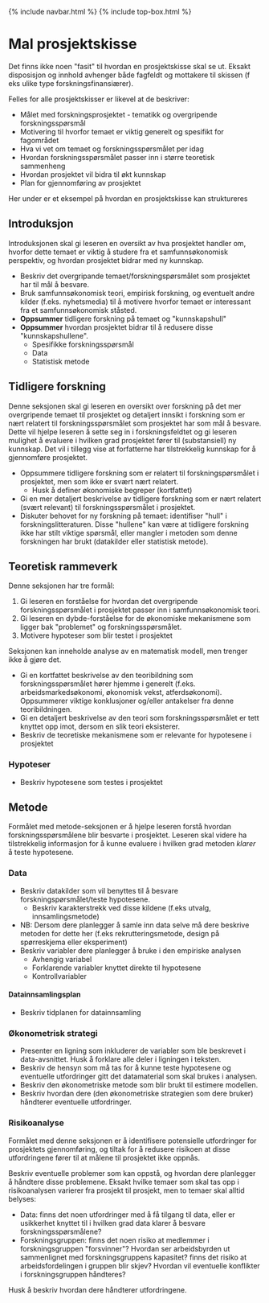 {% include navbar.html %}  {% include top-box.html %}
# Mal prosjektskisse

Det finns ikke noen "fasit" til hvordan en prosjektskisse skal se ut. Eksakt disposisjon og innhold avhenger både fagfeldt og mottakere til skissen (f eks ulike type forskningsfinansiærer). 

Felles for alle prosjektskisser er likevel at de beskriver:

* Målet med forskningsprosjektet - tematikk og overgripende forskningsspørsmål
* Motivering til hvorfor temaet er viktig generelt og spesifikt for fagområdet
* Hva vi vet om temaet og forskningsspørsmålet per idag
* Hvordan forskningsspørsmålet passer inn i større teoretisk sammenheng
* Hvordan prosjektet vil bidra til økt kunnskap
* Plan for gjennomføring av prosjektet

Her under er et eksempel på hvordan en prosjektskisse kan struktureres

## Introduksjon
Introduksjonen skal gi leseren en oversikt av hva prosjektet handler om, hvorfor dette temaet er viktig å studere fra et samfunnsøkonomisk perspektiv, og hvordan prosjektet bidrar med ny kunnskap. 

* Beskriv det overgripande temaet/forskningspørsmålet som prosjektet har til mål å besvare.
* Bruk samfunnsøkonomisk teori, empirisk forskning, og eventuelt andre kilder (f.eks. nyhetsmedia) til å motivere hvorfor temaet er interessant fra et samfunnsøkonomisk ståsted.
* **Oppsummer** tidligere forskning på temaet og "kunnskapshull"
* **Oppsummer** hvordan prosjektet bidrar til å redusere disse "kunnskapshullene".
   * Spesifikke forskningsspørsmål
   * Data
   * Statistisk metode      

## Tidligere forskning
Denne seksjonen skal gi leseren en oversikt over forskning på det mer overgripende temaet til prosjektet og detaljert innsikt i forskning som er nært relatert til forskningsspørsmålet som prosjektet har som mål å besvare. Dette vil hjelpe leseren å sette seg in i forskningsfeldtet og gi leseren mulighet å evaluere i hvilken grad prosjektet fører til (substansiell) ny kunnskap. Det vil i tillegg vise at forfatterne har tilstrekkelig kunnskap for å gjennomføre prosjektet. 

* Oppsummere tidligere forskning som er relatert til forskningspørsmålet i prosjektet, men som ikke er svært nært relatert.
    * Husk å definer økonomiske begreper (kortfattet)
* Gi en mer detaljert beskrivelse av tidligere forskning som er nært relatert (svært relevant) til forskningsspørsmålet i prosjektet.
* Diskuter behovet for ny forskning på temaet: identifiser "hull" i forskningslitteraturen. Disse "hullene" kan være at tidligere forskning ikke har stilt viktige spørsmål, eller mangler i metoden som denne forskningen har brukt (datakilder eller statistisk metode).

## Teoretisk rammeverk
Denne seksjonen har tre formål:
1. Gi leseren en forståelse for hvordan det overgripende forskningsspørsmålet i prosjektet passer inn i samfunnsøkonomisk teori.
2. Gi leseren en dybde-forståelse for de økonomiske mekanismene som ligger bak "problemet" og forskningsspørsmålet.
3. Motivere hypoteser som blir testet i prosjektet

Seksjonen kan inneholde analyse av en matematisk modell, men trenger ikke å gjøre det. 

* Gi en kortfattet beskrivelse av den teoribildning som forskningsspørsmålet hører hjemme i generelt (f.eks. arbeidsmarkedsøkonomi, økonomisk vekst, atferdsøkonomi). Oppsummerer viktige konklusjoner og/eller antakelser fra denne teoribildningen.
* Gi en detaljert beskrivelse av den teori som forskningsspørsmålet er tett knyttet opp imot, dersom en slik teori eksisterer.
* Beskriv de teoretiske mekanismene som er relevante for hypotesene i prosjektet

### Hypoteser
* Beskriv hypotesene som testes i prosjektet
  
## Metode
Formålet med metode-seksjonen er å hjelpe leseren forstå hvordan forskningsspørsmålene blir besvarte i prosjektet. Leseren skal videre ha tilstrekkelig informasjon for å kunne evaluere i hvilken grad metoden *klarer* å teste hypotesene. 
  
### Data
* Beskriv datakilder som vil benyttes til å besvare forskningspørsmålet/teste hypotesene.
    * Beskriv karakterstrekk ved disse kildene (f.eks utvalg, innsamlingsmetode)
* NB: Dersom dere planlegger å samle inn data selve må dere beskrive metoden for dette her (f.eks rekrutteringsmetode, design på spørreskjema eller eksperiment)
* Beskriv variabler dere planlegger å bruke i den empiriske analysen
   * Avhengig variabel
   * Forklarende variabler knyttet direkte til hypotesene
   * Kontrollvariabler 

#### Datainnsamlingsplan
* Beskriv tidplanen for datainnsamling
  
### Økonometrisk strategi
* Presenter en ligning som inkluderer de variabler som ble beskrevet i data-avsnittet. Husk å forklare alle deler i ligningen i teksten. 
* Beskriv de hensyn som må tas for å kunne teste hypotesene og eventuelle utfordringer gitt det datamaterial som skal brukes i analysen.
* Beskriv den økonometriske metode som blir brukt til estimere modellen. 
* Beskriv hvordan dere (den økonometriske strategien som dere bruker) håndterer eventuelle utfordringer.
  

### Risikoanalyse
Formålet med denne seksjonen er å identifisere potensielle utfordringer for prosjektets gjennomføring, og tiltak for å redusere risikoen at disse utfordringene fører til at målene til prosjektet ikke oppnås.

Beskriv eventuelle problemer som kan oppstå, og hvordan dere planlegger å håndtere disse problemene. Eksakt hvilke temaer som skal tas opp i risikoanalysen varierer fra prosjekt til prosjekt, men to temaer skal alltid belyses:

* Data: finns det noen utfordringer med å få tilgang til data, eller er usikkerhet knyttet til i hvilken grad data klarer å besvare forskningsspørsmålene?
* Forskningsgruppen: finns det noen risiko at medlemmer i forskningsgruppen "forsvinner"? Hvordan ser arbeidsbyrden ut sammenlignet med forskningsgruppens kapasitet? finns det risiko at arbeidsfordelingen i gruppen blir skjev? Hvordan vil eventuelle konflikter i forskningsgruppen håndteres?

Husk å beskriv hvordan dere håndterer utfordringene. 
